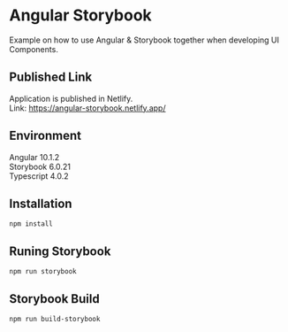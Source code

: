 # Angular Storybook

Example on how to use Angular & Storybook together when developing UI Components.  

## Published Link

Application is published in Netlify.  
Link: https://angular-storybook.netlify.app/

## Environment

Angular 10.1.2  
Storybook 6.0.21  
Typescript 4.0.2  

## Installation

```
npm install
```

## Runing Storybook

```
npm run storybook
```

## Storybook Build

```
npm run build-storybook
```
